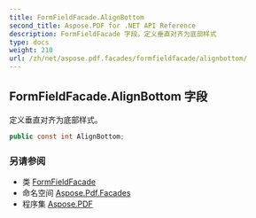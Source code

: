 ```yaml
---
title: FormFieldFacade.AlignBottom
second_title: Aspose.PDF for .NET API Reference
description: FormFieldFacade 字段。定义垂直对齐为底部样式
type: docs
weight: 210
url: /zh/net/aspose.pdf.facades/formfieldfacade/alignbottom/
---
```

## FormFieldFacade.AlignBottom 字段

定义垂直对齐为底部样式。

```csharp
public const int AlignBottom;
```

### 另请参阅

* 类 [FormFieldFacade](../)
* 命名空间 [Aspose.Pdf.Facades](../../../aspose.pdf.facades/)
* 程序集 [Aspose.PDF](../../../)